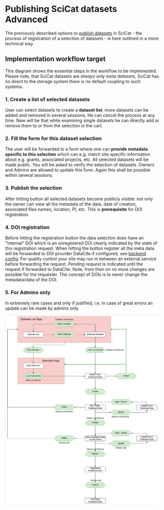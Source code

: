 # Publishing SciCat datasets Advanced

The previously described options to [publish datasets](Publishing.md) in SciCat - the process of registration of a selection of datasets - is here outlined in a more technical way.

## Implementation workflow target

This diagram shows the essential steps in the workflow to be implemented. Please note, that SciCat datasets are *always* only *meta datasets*, SciCat has no direct to the storage system there is no default coupling to such systems.

### 1. Create a list of selected datasets
User can select datasets to create a **dataset list**; more datasets can be added and removed in several sessions. He can cancel the process at any time. New will be that while examining single datasets he can directly add or remove them to or from the selection in the cart.

### 2. Fill the form for this dataset selection 
The user will be forwarded to a form where one can **provide metadata specific to this selection** which can e.g. match site specific information about e.g. grants, associated projects, etc. All selected datasets will be made public. You will be asked to verify the selection of datasets. Owners and Admins are allowed to update this form. Again this shall be possible within several sessions.

### 3. Publish the selection
After hitting button all selected datasets become publicly visible: not only the owner can view all the metadata of the data, date of creation, associated files names, location, PI, etc. This is **prerequisite** for DOI registration.  

### 4. DOI registration
Before hitting the registration button the data selection does have an "internal" DOI which is an unregistered DOI clearly indicated by the state of this registration request.
When hitting the button register all the meta data will be forwarded to DOI provider DataCite if configured, see [backend config](../backendconfig/dois.md). For quality control your site may run in between an external service before forwarding the request. *Pending request* is indicated until the request if forwarded to DataCite. Note, from then on no more changes are possible for the requester. The concept of DOIs is to never change the metadata/data of the DOI.

### 5. For Admins only
In extremely rare cases and only if justified, i.e. in case of great errors an update can be made by admins only.


![workflow diagram](img/published_data_workflow_1.png)


